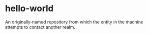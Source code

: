 # hello-world
An originally-named repository from which the entity in the machine attempts to contact another realm.
